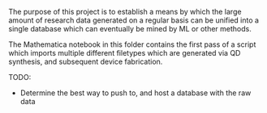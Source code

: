 The purpose of this project is to establish a means by which
the large amount of research data generated on a regular basis
can be unified into a single database which can eventually be
mined by ML or other methods.

The Mathematica notebook in this folder contains the first 
pass of a script which imports multiple different filetypes
which are generated via QD synthesis, and subsequent device
fabrication.

TODO:
- Determine the best way to push to, and host a database with
the raw data
